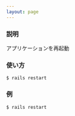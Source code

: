 ```yaml
---
layout: page
---
```


### 説明

アプリケーションを再起動

### 使い方

    $ rails restart

### 例

    $ rails restart

